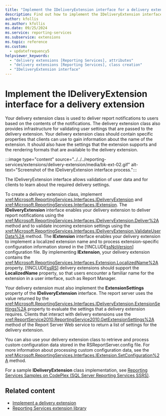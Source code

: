 ```yaml
---
title: "Implement the IDeliveryExtension interface for a delivery extension"
description: Find out how to implement the IDeliveryExtension interface in a delivery extension so that clients can validate user data and retrieve delivery settings.
author: kfollis
ms.author: kfollis
ms.date: 09/25/2024
ms.service: reporting-services
ms.subservice: extensions
ms.topic: reference
ms.custom:
  - updatefrequency5
helpviewer_keywords:
  - "delivery extensions [Reporting Services], attributes"
  - "delivery extensions [Reporting Services], class creation"
  - "IDeliveryExtension interface"
---
```

# Implement the IDeliveryExtension interface for a delivery extension
  Your delivery extension class is used to deliver report notifications to users based on the contents of the notifications. The delivery extension class also provides infrastructure for validating user settings that are passed to the delivery extension. Your delivery extension class should contain specific properties that clients can use to gain information about the name of the extension. It should also have the settings that the extension supports and the rendering formats that are available to the delivery extension.  

:::image type="content" source="../../../reporting-services/extensions/delivery-extension/media/bk-ext-02.gif" alt-text="Screenshot of the IDeliveryExtension interface process.":::

The IDeliveryExtension interface allows validation of user data and for clients to learn about the required delivery settings.
  
 To create a delivery extension class, implement <xref:Microsoft.ReportingServices.Interfaces.IDeliveryExtension> and <xref:Microsoft.ReportingServices.Interfaces.IExtension>. The **IDeliveryExtension** interface enables your delivery extension to deliver report notifications using the <xref:Microsoft.ReportingServices.Interfaces.IDeliveryExtension.Deliver%2A> method and to validate incoming extension settings using the <xref:Microsoft.ReportingServices.Interfaces.IDeliveryExtension.ValidateUserData%2A> method. The **IExtension** interface enables your delivery extension to implement a localized extension name and to process extension-specific configuration information stored in the [!INCLUDE[ssNoVersion](../../../includes/ssnoversion-md.md)] configuration file. By implementing **IExtension**, your delivery extension contains the <xref:Microsoft.ReportingServices.Interfaces.Extension.LocalizedName%2A> property. [!INCLUDE[ssRS](../../../includes/ssrs.md)] delivery extensions should support the **LocalizedName** property, so that users encounter a familiar name for the extension in a user interface, such as Report Manager.  
  
 Your delivery extension must also implement the **ExtensionSettings** property of the **IDeliveryExtension** interface. The report server uses the value returned by the <xref:Microsoft.ReportingServices.Interfaces.IDeliveryExtension.ExtensionSettings%2A> property to evaluate the settings that a delivery extension requires. Clients that interact with delivery extensions use the <xref:ReportService2010.ReportingService2010.GetExtensionSettings%2A> method of the Report Server Web service to return a list of settings for the delivery extension.  
  
 You can also use your delivery extension class to retrieve and process custom configuration data stored in the RSReportServer.config file. For more information about processing custom configuration data, see the <xref:Microsoft.ReportingServices.Interfaces.IExtension.SetConfiguration%2A> method.  
  
 For a sample **IDeliveryExtension** class implementation, see [Reporting Services Samples on CodePlex (SQL Server Reporting Services SSRS)](https://go.microsoft.com/fwlink/?LinkId=177889).  
  
## Related content

- [Implement a delivery extension](../../../reporting-services/extensions/delivery-extension/implementing-a-delivery-extension.md)
- [Reporting Services extension library](../../../reporting-services/extensions/reporting-services-extension-library.md)
